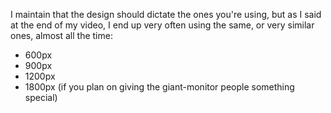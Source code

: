 
I maintain that the design should dictate the ones you're using, but as I said at the end of my video, I end up very often using the same, or very similar ones, almost all the time:
- 600px
- 900px
- 1200px
- 1800px (if you plan on giving the giant-monitor people something special)

